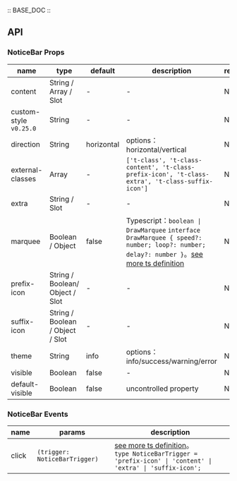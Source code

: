 :: BASE_DOC ::

## API
### NoticeBar Props

name | type | default | description | required
-- | -- | -- | -- | --
content | String / Array / Slot | - | \- | N
custom-style `v0.25.0` | String | - | \- | N
direction | String | horizontal | options：horizontal/vertical | N
external-classes | Array | - | `['t-class', 't-class-content', 't-class-prefix-icon', 't-class-extra', 't-class-suffix-icon']` | N
extra | String / Slot | - | \- | N
marquee | Boolean / Object | false | Typescript：`boolean \| DrawMarquee` `interface DrawMarquee { speed?: number; loop?: number; delay?: number }`。[see more ts definition](https://github.com/Tencent/tdesign-miniprogram/tree/develop/src/notice-bar/type.ts) | N
prefix-icon | String / Boolean/ Object / Slot | - | \- | N
suffix-icon | String / Boolean / Object / Slot | - | \- | N
theme | String | info | options：info/success/warning/error | N
visible | Boolean | false | \- | N
default-visible | Boolean | false | uncontrolled property | N

### NoticeBar Events

name | params | description
-- | -- | --
click | `(trigger: NoticeBarTrigger)` | [see more ts definition](https://github.com/Tencent/tdesign-miniprogram/tree/develop/src/notice-bar/type.ts)。<br/>`type NoticeBarTrigger = 'prefix-icon' \| 'content' \| 'extra' \| 'suffix-icon';`<br/>
